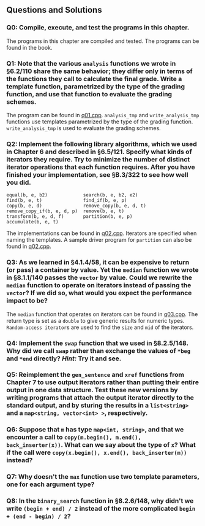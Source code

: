 ## Questions and Solutions

### Q0: Compile, execute, and test the programs in this chapter.
The programs in this chapter are compiled and tested. The programs can be found in the book.

### Q1: Note that the various `analysis` functions we wrote in §6.2/110 share the same behavior; they differ only in terms of the functions they call to calculate the final grade. Write a template function, parametrized by the type of the grading function, and use that function to evaluate the grading schemes.
The program can be found in [q01.cpp](./q01.cpp). `analysis_tmp` and `write_analysis_tmp` functions use templates parametrized by the type of the grading function. `write_analysis_tmp` is used to evaluate the grading schemes.

### Q2: Implement the following library algorithms, which we used in Chapter 6 and described in §6.5/121. Specify what kinds of iterators they require. Try to minimize the number of distinct iterator operations that each function requires. After you have finished your implementation, see §B.3/322 to see how well you did.
```
equal(b, e, b2)             search(b, e, b2, e2)
find(b, e, t)               find_if(b, e, p)
copy(b, e, d)               remove_copy(b, e, d, t)
remove_copy_if(b, e, d, p)  remove(b, e, t)
transform(b, e, d, f)       partition(b, e, p)
accumulate(b, e, t)
```
The implementations can be found in [q02.cpp](./q02.cpp). Iterators are specified when naming the templates. A sample driver program for `partition` can also be found in [q02.cpp](./q02.cpp).

### Q3: As we learned in §4.1.4/58, it can be expensive to return (or pass) a container by value. Yet the `median` function we wrote in §8.1.1/140 passes the `vector` by value. Could we rewrite the `median` function to operate on iterators instead of passing the `vector`? If we did so, what would you expect the performance impact to be?
The `median` function that operates on iterators can be found in [q03.cpp](./q03.cpp). The return type is set as a `double` to give generic results for numeric types. `Random-access iterator`s are used to find the `size` and `mid` of the iterators.

### Q4: Implement the `swap` function that we used in §8.2.5/148. Why did we call `swap` rather than exchange the values of `*beg` and `*end` directly? *Hint:* Try it and see.

### Q5: Reimplement the `gen_sentence` and `xref` functions from Chapter 7 to use output iterators rather than putting their entire output in one data structure. Test these new versions by writing programs that attach the output iterator directly to the standard output, and by sturing the results in a `list<string>` and a `map<string, vector<int> >`, respectively.

### Q6: Suppose that `m` has type `map<int, string>`, and that we encounter a call to `copy(m.begin(), m.end(), back_inserter(x))`. What can we say about the type of `x`? What if the call were `copy(x.begin(), x.end(), back_inserter(m))` instead?

### Q7: Why doesn't the `max` function use two template parameters, one for each argument type?

### Q8: In the `binary_search` function in §8.2.6/148, why didn't we write `(begin + end) / 2` instead of the more complicated `begin + (end - begin) / 2`?